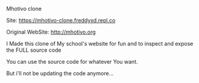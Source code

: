 Mhotivo clone

Site: https://mhotivo-clone.freddyxd.repl.co

Original WebSite: http://mhotivo.org

I Made this clone of My school's website for fun and to inspect and expose the FULL source code

You can use the source code for whatever You want.

But i'll not be updating the code anymore...
